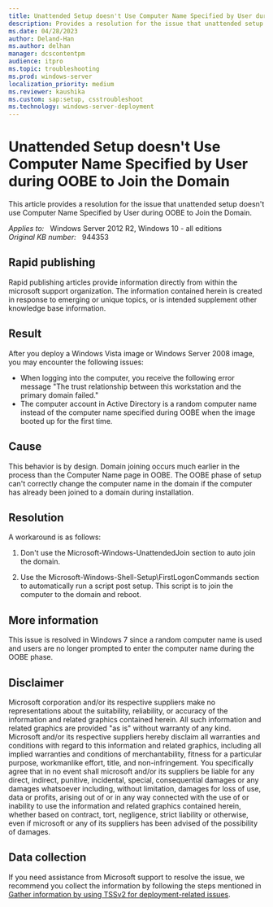 ```yaml
---
title: Unattended Setup doesn't Use Computer Name Specified by User during OOBE to Join the Domain
description: Provides a resolution for the issue that unattended setup doesn't use Computer Name Specified by User during OOBE to Join the Domain
ms.date: 04/28/2023
author: Deland-Han
ms.author: delhan
manager: dcscontentpm
audience: itpro
ms.topic: troubleshooting
ms.prod: windows-server
localization_priority: medium
ms.reviewer: kaushika
ms.custom: sap:setup, csstroubleshoot
ms.technology: windows-server-deployment
---
```

# Unattended Setup doesn't Use Computer Name Specified by User during OOBE to Join the Domain

This article provides a resolution for the issue that unattended setup doesn't use Computer Name Specified by User during OOBE to Join the Domain.

_Applies to:_ &nbsp; Windows Server 2012 R2, Windows 10 - all editions  
_Original KB number:_ &nbsp; 944353

## Rapid publishing

Rapid publishing articles provide information directly from within the microsoft support organization. The information contained herein is created in response to emerging or unique topics, or is intended supplement other knowledge base information.

## Result

After you deploy a Windows Vista image or Windows Server 2008 image, you may encounter the following issues:

- When logging into the computer, you receive the following error message "The trust relationship between this workstation and the primary domain failed."
- The computer account in Active Directory is a random computer name instead of the computer name specified during OOBE when the image booted up for the first time.

## Cause

This behavior is by design. Domain joining occurs much earlier in the process than the Computer Name page in OOBE. The OOBE phase of setup can't correctly change the computer name in the domain if the computer has already been joined to a domain during installation.

## Resolution

A workaround is as follows:

1. Don't use the Microsoft-Windows-UnattendedJoin section to auto join the domain.

2. Use the Microsoft-Windows-Shell-Setup\FirstLogonCommands section to automatically run a script post setup. This script is to join the computer to the domain and reboot.

## More information

This issue is resolved in Windows 7 since a random computer name is used and users are no longer prompted to enter the computer name during the OOBE phase.

## Disclaimer

Microsoft corporation and/or its respective suppliers make no representations about the suitability, reliability, or accuracy of the information and related graphics contained herein. All such information and related graphics are provided "as is" without warranty of any kind. Microsoft and/or its respective suppliers hereby disclaim all warranties and conditions with regard to this information and related graphics, including all implied warranties and conditions of merchantability, fitness for a particular purpose, workmanlike effort, title, and non-infringement. You specifically agree that in no event shall microsoft and/or its suppliers be liable for any direct, indirect, punitive, incidental, special, consequential damages or any damages whatsoever including, without limitation, damages for loss of use, data or profits, arising out of or in any way connected with the use of or inability to use the information and related graphics contained herein, whether based on contract, tort, negligence, strict liability or otherwise, even if microsoft or any of its suppliers has been advised of the possibility of damages.

## Data collection

If you need assistance from Microsoft support to resolve the issue, we recommend you collect the information by following the steps mentioned in [Gather information by using TSSv2 for deployment-related issues](../../windows-client/windows-troubleshooters/gather-information-using-tssv2-deployment.md).
